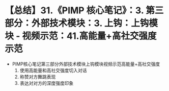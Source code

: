 # 【总结】31.《PIMP 核心笔记》：3. 第三部分：外部技术模块：3. 上钩：上钩模块 - 视频示范：41.高能量+高社交强度 示范

-   PIMP核心笔记第三部分外部技术模块上钩模块视频示范高能量+高社交强度
    1.  使用高能量和高社交强度切入对话
    2.  称赞对方舞跳表现
    3.  表达对对方的深度强度印象